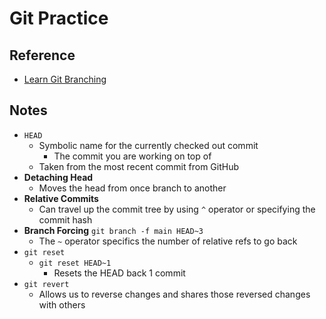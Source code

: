 # Git Practice

## Reference

* [Learn Git Branching](https://learngitbranching.js.org/)

## Notes

* `HEAD`
  * Symbolic name for the currently checked out commit
    * The commit you are working on top of
  * Taken from the most recent commit from GitHub
* **Detaching Head**
  * Moves the head from once branch to another
* **Relative Commits**
  * Can travel up the commit tree by using `^` operator or specifying the commit hash
* **Branch Forcing**
  `git branch -f main HEAD~3`
  * The `~` operator specifics the number of relative refs to go back
* `git reset`
  * `git reset HEAD~1`
    * Resets the HEAD back 1 commit
* `git revert`
  * Allows us to reverse changes and shares those reversed changes with others
